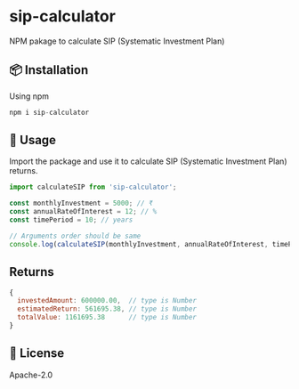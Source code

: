 # sip-calculator

NPM pakage to calculate SIP (Systematic Investment Plan)

## 📦 Installation

Using npm

```Javascript
npm i sip-calculator
```

## 🚀 Usage

Import the package and use it to calculate SIP (Systematic Investment Plan) returns.

```Javascript
import calculateSIP from 'sip-calculator';

const monthlyInvestment = 5000; // ₹
const annualRateOfInterest = 12; // %
const timePeriod = 10; // years

// Arguments order should be same
console.log(calculateSIP(monthlyInvestment, annualRateOfInterest, timePeriod));
```

## Returns

```Javascript
{
  investedAmount: 600000.00,  // type is Number
  estimatedReturn: 561695.38, // type is Number
  totalValue: 1161695.38      // type is Number
}
```

## 📄 License

Apache-2.0